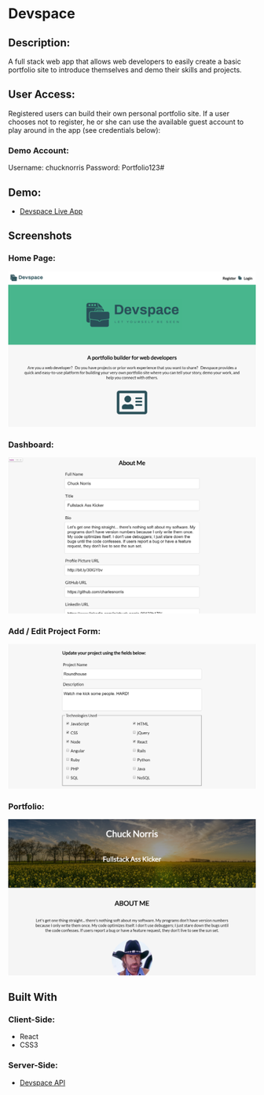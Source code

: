 # Devspace

## Description:

A full stack web app that allows web developers to easily create a basic portfolio site to introduce themselves and demo their skills and projects.

## User Access:

Registered users can build their own personal portfolio site. If a user chooses not to register, he or she can use the available guest account to play around in the app (see credentials below):

### Demo Account:
Username: chucknorris
Password: Portfolio123#

## Demo:

- [Devspace Live App](https://ryanjeske-devspace.herokuapp.com/)

## Screenshots

### Home Page:
![home page](./public/img/home_page.png)

### Dashboard:
![dashboard](./public/img/dashboard.png)

### Add / Edit Project Form: 
![project form](./public/img/project.png)

### Portfolio:
![portfolio](./public/img/portfolio.png)

## Built With

### Client-Side:
* React
* CSS3

### Server-Side:
- [Devspace API](https://github.com/ryanjeske14/devspace-api)



